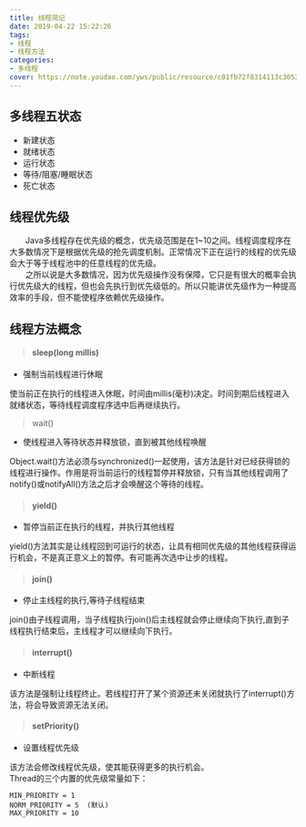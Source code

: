 ```yaml
---
title: 线程简记
date: 2019-04-22 15:22:26
tags:
- 线程
- 线程方法
categories:
- 多线程
cover: https://note.youdao.com/yws/public/resource/c01fb72f8314113c30527fd0d287849b/xmlnote/WEBRESOURCEcd6cceb1ff79dac563b0027a4400507a/11310
---
```


## 多线程五状态 
- 新建状态  
- 就绪状态  
- 运行状态  
- 等待/阻塞/睡眠状态  
- 死亡状态

## 线程优先级

&emsp;&emsp;Java多线程存在优先级的概念，优先级范围是在1~10之间。线程调度程序在大多数情况下是根据优先级的抢先调度机制。正常情况下正在运行的线程的优先级会大于等于线程池中的任意线程的优先级。  
&emsp;&emsp;之所以说是大多数情况，因为优先级操作没有保障，它只是有很大的概率会执行优先级大的线程，但也会先执行到优先级低的。所以只能讲优先级作为一种提高效率的手段，但不能使程序依赖优先级操作。
## 线程方法概念

> #### sleep(long millis)

- 强制当前线程进行休眠

使当前正在执行的线程进入休眠，时间由millis(毫秒)决定。时间到期后线程进入就绪状态，等待线程调度程序选中后再继续执行。

> wait()

- 使线程进入等待状态并释放锁，直到被其他线程唤醒

Object.wait()方法必须与synchronized()一起使用，该方法是针对已经获得锁的线程进行操作。作用是将当前运行的线程暂停并释放锁，只有当其他线程调用了notify()或notifyAll()方法之后才会唤醒这个等待的线程。

> #### yield()

- 暂停当前正在执行的线程，并执行其他线程

yield()方法其实是让线程回到可运行的状态，让具有相同优先级的其他线程获得运行机会，不是真正意义上的暂停。有可能再次选中让步的线程。

> #### join()

- 停止主线程的执行,等待子线程结束

join()由子线程调用，当子线程执行join()后主线程就会停止继续向下执行,直到子线程执行结束后，主线程才可以继续向下执行。

> #### interrupt()

- 中断线程

该方法是强制让线程终止。若线程打开了某个资源还未关闭就执行了interrupt()方法，将会导致资源无法关闭。

> #### setPriority()

- 设置线程优先级

该方法会修改线程优先级，使其能获得更多的执行机会。  
Thread的三个内置的优先级常量如下：  

```
MIN_PRIORITY = 1  
NORM_PRIORITY = 5  (默认)
MAX_PRIORITY = 10  
```
